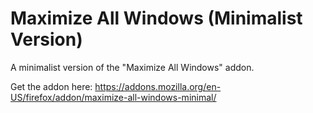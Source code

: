 # Maximize All Windows (Minimalist Version)

A minimalist version of the "Maximize All Windows" addon.

Get the addon here: https://addons.mozilla.org/en-US/firefox/addon/maximize-all-windows-minimal/
